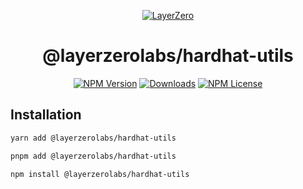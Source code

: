 <p align="center">
  <a href="https://layerzero.network">
    <img alt="LayerZero" style="max-width: 500px" src="https://d3a2dpnnrypp5h.cloudfront.net/bridge-app/lz.png"/>
  </a>
</p>

<h1 align="center">@layerzerolabs/hardhat-utils</h1>

<!-- The badges section -->
<p align="center">
  <!-- Shields.io NPM published package version -->
  <a href="https://www.npmjs.com/package/@layerzerolabs/hardhat-utils"><img alt="NPM Version" src="https://img.shields.io/npm/v/@layerzerolabs/hardhat-utils"/></a>
  <!-- Shields.io NPM downloads -->
  <a href="https://www.npmjs.com/package/@layerzerolabs/hardhat-utils"><img alt="Downloads" src="https://img.shields.io/npm/dm/@layerzerolabs/hardhat-utils"/></a>
  <!-- Shields.io license badge -->
  <a href="https://www.npmjs.com/package/@layerzerolabs/hardhat-utils"><img alt="NPM License" src="https://img.shields.io/npm/l/@layerzerolabs/hardhat-utils"/></a>
</p>

## Installation

```bash
yarn add @layerzerolabs/hardhat-utils

pnpm add @layerzerolabs/hardhat-utils

npm install @layerzerolabs/hardhat-utils
```
